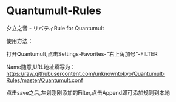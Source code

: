 # Quantumult-Rules
夕立之音 - リバティRule for Quantumult

使用方法：

打开Quantumult,点击Settings-Favorites-"右上角加号"-FILTER

Name随意,URL地址填写为：https://raw.githubusercontent.com/unknowntokyo/Quantumult-Rules/master/Quantumult.conf

点击save之后,左划刚刚添加的Filter,点击Append即可添加规则到本地
